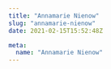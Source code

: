 ```yaml
---
title: "Annamarie Nienow"
slug: "annamarie-nienow"
date: 2021-02-15T15:52:48Z

meta:
  name: "Annamarie Nienow"
---
```


